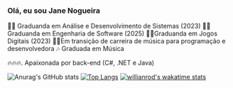 ### Olá, eu sou Jane Nogueira
🧑‍🎓 Graduanda em Análise e Desenvolvimento de Sistemas (2023)
🧑‍🎓 Graduanda em Engenharia de Software (2025)
🧑‍🎓Graduanda em Jogos Digitais (2023)
🧑‍🎓Em transição de carreira de música para programação e desenvolvedora
🎶 Graduada em Música

🔥🔥🔥. Apaixonada por back-end (C#, .NET e Java)


![Anurag's GitHub stats](https://github-readme-stats.vercel.app/api?username=JaneNogueira&show_icons=true&theme=tokyonight)
[![Top Langs](https://github-readme-stats.vercel.app/api/top-langs/?username=JaneNogueira&layout=compact&theme=tokyonight)](https://github.com/JaneNogueira/github-readme-stats)
[![willianrod's wakatime stats](https://github-readme-stats.vercel.app/api/wakatime?username=JaneNogueira&layout=compact&theme=tokyonight)](https://github.com/anuraghazra/github-readme-stats)






<!---
JaneNogueira/JaneNogueira is a ✨ special ✨ repository because its `README.md` (this file) appears on your GitHub profile.
You can click the Preview link to take a look at your changes.
--->

